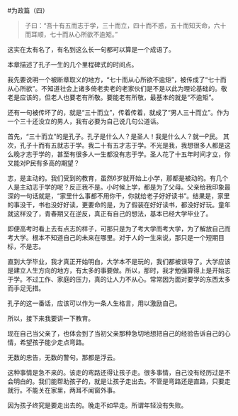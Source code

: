 #为政篇（四）

>子曰：“吾十有五而志于学，三十而立，四十而不惑，五十而知天命，六十而耳顺，七十而从心所欲不逾矩。”

这实在太有名了，有名到这么长一句都可以算是一个成语了。

本章描述了孔子一生的几个里程碑式的时间点。

我先要说明一个被断章取义的地方，“七十而从心所欲不逾矩”，被传成了“七十而从心所欲”。不知道社会上诸多倚老卖老的老家伙们是不是以此为理论基础的。敬老是应该的，但老人也要老有所敬。要能老有所敬，最基本的就是“不逾矩”。

还有一句被传坏了的，就是“三十而立”，传着传着，就成了“男人三十而立”。作为一个三十还没立的男人，我有必要为自己说几句公道话。

首先，“三十而立”的是孔子。孔子是什么人？是圣人！我是什么人？就一P民。
其次，孔子十而有五就志于学。我二十有五才志于学。不光是我，我想很多人都是这么晚才志于学的，甚至有很多人一生都没有志于学。圣人花了十五年时间才立，你又能对P民有多高的期望？

志，是主动的。我们受到的教育，虽然6岁就开始上小学，那都是被动的。有几个人是主动志于学的呢？反正我不是。小时候上学，都是为了父母。父亲给我印象最深的一句话就是，“家里什么事都不用你干，你就给老子好好读书”。结果是，家里的事没干，书也没好好读，更要命的是，为了假装在好好读书，都没好好玩。童年就这样没了，青春期又在逆反，真正有自己的想法，基本已经大学毕业了。

即便高考时看上去有点志的样子，可那只是为了考大学而考大学，为了解放自己而考大学。根本不知道自己的未来在哪里。对于人的一生来说，那只是一个短期目标，不是志。

直到大学毕业，我才真正开始明白，大学本不是玩的，我们都被误导了。大学应该是建立人生方向的地方，有太多的事要做。所以，那时，我才勉强算得上是开始志于学。不过工作、家庭的压力，真的让人力不从心。常常因为面对要学的东西太多而手足无措。

孔子的这一番话，应该可以作为一条人生格言，用以激励自己。

所以，接下来我要讲一下教育。

现在自己当父亲了，也体会到了当初父亲那种急切地想把自己的经验告诉自己的心情，希望孩子能少走点弯路。

无数的忠告，无数的警句。那都是浮云。

这种事情是急不来的。该走的弯路还得让孩子走。很多事情，自己没有经历过是不会明白的。我们能帮助孩子的，就是让孩子走出去。不管是弯路还是直路，只要走就行。不能关在家里，两耳不闻窗外事。

因为孩子终究是要走出去的。晚走不如早走。所谓年轻没有失败。
